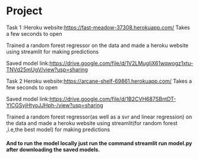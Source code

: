 # Project
Task 1 :Heroku website:https://fast-meadow-37308.herokuapp.com/ Takes a few seconds to open

Trained a random forest regressor on the data and made a heroku website using streamlit for making predictions 

Saved model link:https://drive.google.com/file/d/1V2LMugIiX61wqwogz1xtu-TNVd25mUgV/view?usp=sharing

Task 2 Heroku website:https://arcane-shelf-69861.herokuapp.com/ Takes a few seconds to open 

Saved model link:https://drive.google.com/file/d/1B2CVH687SBntDT-YICGSyjHtyoJJHph-/view?usp=sharing

Trained a random forest regressor(as well as a svr and linear regression) on the data and made a heroku website using streamlit(for random forest ,i.e,the best model) for making predictions


#### And to run the model locally just run the command streamlit run model.py after downloading the saved models. 
 
